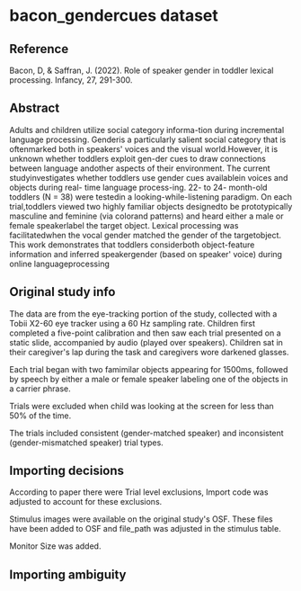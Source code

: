 # bacon_gendercues dataset

## Reference
Bacon, D, & Saffran, J. (2022). Role of speaker gender in toddler lexical processing. Infancy, 27, 291-300. 

## Abstract
Adults and children utilize social category informa-tion during incremental language processing. Genderis a particularly salient social category that is oftenmarked both in speakers' voices and the visual world.However, it is unknown whether toddlers exploit gen-der cues to draw connections between language andother aspects of their environment. The current studyinvestigates whether toddlers use gender cues availablein voices and objects during real- time language process-ing. 22- to 24- month-old toddlers (N = 38) were testedin a looking-while-listening paradigm. On each trial,toddlers viewed two highly familiar objects designedto be prototypically masculine and feminine (via colorand patterns) and heard either a male or female speakerlabel the target object. Lexical processing was facilitatedwhen the vocal gender matched the gender of the targetobject. This work demonstrates that toddlers considerboth object-feature information and inferred speakergender (based on speaker' voice) during online languageprocessing

## Original study info
The data are from the eye-tracking portion of the study, collected with a Tobii X2-60 eye tracker using a 60 Hz sampling rate.
Children first completed a five-point calibration and then saw each trial presented on a static slide, accompanied by audio (played over speakers). 
Children sat in their caregiver's lap during the task and caregivers wore darkened glasses.

Each trial began with two famimilar objects appearing for 1500ms, followed by speech by either a male or female speaker labeling one of the objects in a carrier phrase.

Trials were excluded when child was looking at the screen for less than 50% of the time.

The trials included consistent (gender-matched speaker) and inconsistent (gender-mismatched speaker) trial types.

## Importing decisions
According to paper there were Trial level exclusions, Import code was adjusted to account for these exclusions.

Stimulus images were available on the original study's OSF. These files have been added to OSF and file_path was adjusted in the stimulus table.

Monitor Size was added.

## Importing ambiguity

